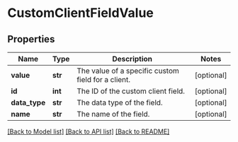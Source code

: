 # CustomClientFieldValue

## Properties
Name | Type | Description | Notes
------------ | ------------- | ------------- | -------------
**value** | **str** | The value of a specific custom field for a client. | [optional] 
**id** | **int** | The ID of the custom client field. | [optional] 
**data_type** | **str** | The data type of the field. | [optional] 
**name** | **str** | The name of the field. | [optional] 

[[Back to Model list]](../README.md#documentation-for-models) [[Back to API list]](../README.md#documentation-for-api-endpoints) [[Back to README]](../README.md)



